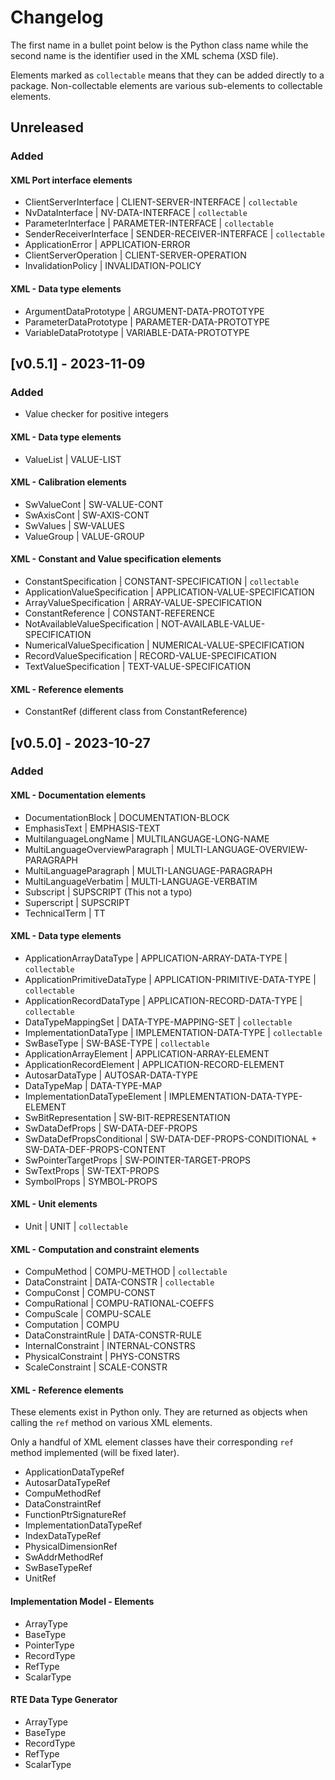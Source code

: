 # Changelog

The first name in a bullet point below is the Python class name while the second name is the identifier used in the XML schema (XSD file).

Elements marked as `collectable` means that they can be added directly to a package.
Non-collectable elements are various sub-elements to collectable elements.

## Unreleased

### Added

#### XML Port interface elements

* ClientServerInterface | CLIENT-SERVER-INTERFACE | `collectable`
* NvDataInterface | NV-DATA-INTERFACE | `collectable`
* ParameterInterface | PARAMETER-INTERFACE | `collectable`
* SenderReceiverInterface | SENDER-RECEIVER-INTERFACE | `collectable`
* ApplicationError | APPLICATION-ERROR
* ClientServerOperation | CLIENT-SERVER-OPERATION
* InvalidationPolicy | INVALIDATION-POLICY

#### XML - Data type elements

* ArgumentDataPrototype | ARGUMENT-DATA-PROTOTYPE
* ParameterDataPrototype | PARAMETER-DATA-PROTOTYPE
* VariableDataPrototype | VARIABLE-DATA-PROTOTYPE

## [v0.5.1] - 2023-11-09

### Added

* Value checker for positive integers

#### XML - Data type elements

* ValueList | VALUE-LIST

#### XML - Calibration elements

* SwValueCont | SW-VALUE-CONT
* SwAxisCont | SW-AXIS-CONT
* SwValues | SW-VALUES
* ValueGroup | VALUE-GROUP

#### XML - Constant and Value specification elements

* ConstantSpecification | CONSTANT-SPECIFICATION | `collectable`
* ApplicationValueSpecification | APPLICATION-VALUE-SPECIFICATION
* ArrayValueSpecification | ARRAY-VALUE-SPECIFICATION
* ConstantReference | CONSTANT-REFERENCE
* NotAvailableValueSpecification | NOT-AVAILABLE-VALUE-SPECIFICATION
* NumericalValueSpecification | NUMERICAL-VALUE-SPECIFICATION
* RecordValueSpecification | RECORD-VALUE-SPECIFICATION
* TextValueSpecification | TEXT-VALUE-SPECIFICATION

#### XML - Reference elements

* ConstantRef (different class from ConstantReference)

## [v0.5.0] - 2023-10-27

### Added

#### XML - Documentation elements

* DocumentationBlock | DOCUMENTATION-BLOCK
* EmphasisText | EMPHASIS-TEXT
* MultilanguageLongName | MULTILANGUAGE-LONG-NAME
* MultiLanguageOverviewParagraph | MULTI-LANGUAGE-OVERVIEW-PARAGRAPH
* MultiLanguageParagraph | MULTI-LANGUAGE-PARAGRAPH
* MultiLanguageVerbatim | MULTI-LANGUAGE-VERBATIM
* Subscript | SUPSCRIPT (This not a typo)
* Superscript | SUPSCRIPT
* TechnicalTerm | TT

#### XML - Data type elements

* ApplicationArrayDataType | APPLICATION-ARRAY-DATA-TYPE | `collectable`
* ApplicationPrimitiveDataType |  APPLICATION-PRIMITIVE-DATA-TYPE |  `collectable`
* ApplicationRecordDataType |  APPLICATION-RECORD-DATA-TYPE |  `collectable`
* DataTypeMappingSet | DATA-TYPE-MAPPING-SET | `collectable`
* ImplementationDataType |  IMPLEMENTATION-DATA-TYPE |  `collectable`
* SwBaseType |  SW-BASE-TYPE |  `collectable`
* ApplicationArrayElement |  APPLICATION-ARRAY-ELEMENT
* ApplicationRecordElement |  APPLICATION-RECORD-ELEMENT
* AutosarDataType |  AUTOSAR-DATA-TYPE
* DataTypeMap |  DATA-TYPE-MAP
* ImplementationDataTypeElement |  IMPLEMENTATION-DATA-TYPE-ELEMENT
* SwBitRepresentation | SW-BIT-REPRESENTATION
* SwDataDefProps | SW-DATA-DEF-PROPS
* SwDataDefPropsConditional | SW-DATA-DEF-PROPS-CONDITIONAL + SW-DATA-DEF-PROPS-CONTENT
* SwPointerTargetProps | SW-POINTER-TARGET-PROPS
* SwTextProps | SW-TEXT-PROPS
* SymbolProps | SYMBOL-PROPS

#### XML - Unit elements

* Unit | UNIT | `collectable`

#### XML - Computation and constraint elements

* CompuMethod |  COMPU-METHOD |  `collectable`
* DataConstraint |  DATA-CONSTR |  `collectable`
* CompuConst |  COMPU-CONST
* CompuRational |  COMPU-RATIONAL-COEFFS
* CompuScale |  COMPU-SCALE
* Computation |  COMPU
* DataConstraintRule |  DATA-CONSTR-RULE
* InternalConstraint |  INTERNAL-CONSTRS
* PhysicalConstraint |  PHYS-CONSTRS
* ScaleConstraint |  SCALE-CONSTR

#### XML - Reference elements

These elements exist in Python only. They are returned as objects when calling
the `ref` method on various XML elements.

Only a handful of XML element classes have their corresponding `ref` method implemented (will be fixed later).

* ApplicationDataTypeRef
* AutosarDataTypeRef
* CompuMethodRef
* DataConstraintRef
* FunctionPtrSignatureRef
* ImplementationDataTypeRef
* IndexDataTypeRef
* PhysicalDimensionRef
* SwAddrMethodRef
* SwBaseTypeRef
* UnitRef

#### Implementation Model - Elements

* ArrayType
* BaseType
* PointerType
* RecordType
* RefType
* ScalarType

#### RTE Data Type Generator

* ArrayType
* BaseType
* RecordType
* RefType
* ScalarType
